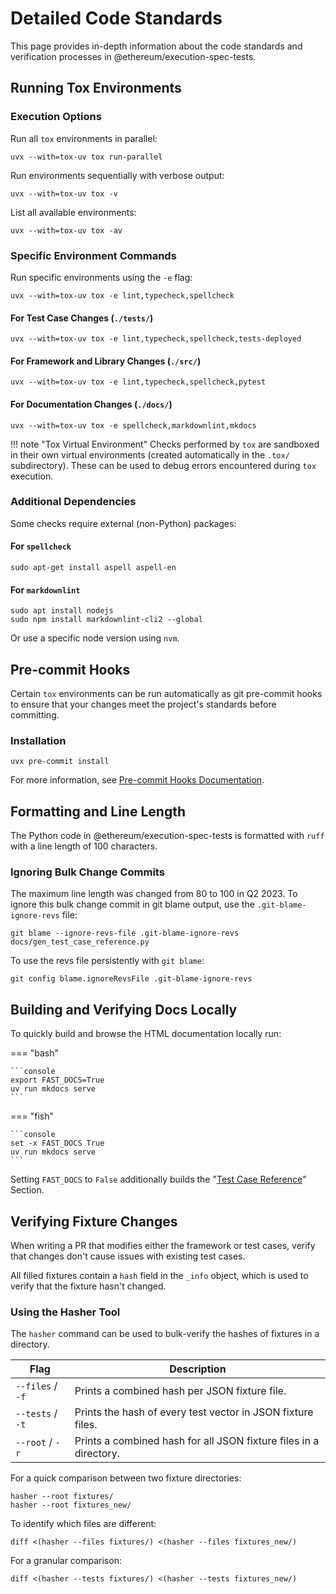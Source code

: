 # Detailed Code Standards

This page provides in-depth information about the code standards and verification processes in @ethereum/execution-spec-tests.

## Running Tox Environments

### Execution Options

Run all `tox` environments in parallel:

```console
uvx --with=tox-uv tox run-parallel
```

Run environments sequentially with verbose output:

```console
uvx --with=tox-uv tox -v
```

List all available environments:

```console
uvx --with=tox-uv tox -av
```

### Specific Environment Commands

Run specific environments using the `-e` flag:

```console
uvx --with=tox-uv tox -e lint,typecheck,spellcheck
```

#### For Test Case Changes (`./tests/`)

```console
uvx --with=tox-uv tox -e lint,typecheck,spellcheck,tests-deployed
```

#### For Framework and Library Changes (`./src/`)

```console
uvx --with=tox-uv tox -e lint,typecheck,spellcheck,pytest
```

#### For Documentation Changes (`./docs/`)

```console
uvx --with=tox-uv tox -e spellcheck,markdownlint,mkdocs
```

!!! note "Tox Virtual Environment"
Checks performed by `tox` are sandboxed in their own virtual environments (created automatically in the `.tox/` subdirectory). These can be used to debug errors encountered during `tox` execution.

### Additional Dependencies

Some checks require external (non-Python) packages:

#### For `spellcheck`

```console
sudo apt-get install aspell aspell-en
```

#### For `markdownlint`

```console
sudo apt install nodejs
sudo npm install markdownlint-cli2 --global
```

Or use a specific node version using `nvm`.

## Pre-commit Hooks

Certain `tox` environments can be run automatically as git pre-commit hooks to ensure that your changes meet the project's standards before committing.

### Installation

```console
uvx pre-commit install
```

For more information, see [Pre-commit Hooks Documentation](../dev/precommit.md).

## Formatting and Line Length

The Python code in @ethereum/execution-spec-tests is formatted with `ruff` with a line length of 100 characters.

### Ignoring Bulk Change Commits

The maximum line length was changed from 80 to 100 in Q2 2023. To ignore this bulk change commit in git blame output, use the `.git-blame-ignore-revs` file:

```console
git blame --ignore-revs-file .git-blame-ignore-revs docs/gen_test_case_reference.py
```

To use the revs file persistently with `git blame`:

```console
git config blame.ignoreRevsFile .git-blame-ignore-revs
```

## Building and Verifying Docs Locally

To quickly build and browse the HTML documentation locally run:

=== "bash"

    ```console
    export FAST_DOCS=True
    uv run mkdocs serve
    ```

=== "fish"

    ```console
    set -x FAST_DOCS True
    uv run mkdocs serve
    ```

Setting `FAST_DOCS` to `False` additionally builds the "[Test Case Reference](https://eest.ethereum.org/main/tests/)" Section.

## Verifying Fixture Changes

When writing a PR that modifies either the framework or test cases, verify that changes don't cause issues with existing test cases.

All filled fixtures contain a `hash` field in the `_info` object, which is used to verify that the fixture hasn't changed.

### Using the Hasher Tool

The `hasher` command can be used to bulk-verify the hashes of fixtures in a directory.

| Flag             | Description                                                       |
| ---------------- | ----------------------------------------------------------------- |
| `--files` / `-f` | Prints a combined hash per JSON fixture file.                     |
| `--tests` / `-t` | Prints the hash of every test vector in JSON fixture files.       |
| `--root` / `-r`  | Prints a combined hash for all JSON fixture files in a directory. |

For a quick comparison between two fixture directories:

```console
hasher --root fixtures/
hasher --root fixtures_new/
```

To identify which files are different:

```console
diff <(hasher --files fixtures/) <(hasher --files fixtures_new/)
```

For a granular comparison:

```console
diff <(hasher --tests fixtures/) <(hasher --tests fixtures_new/)
```
